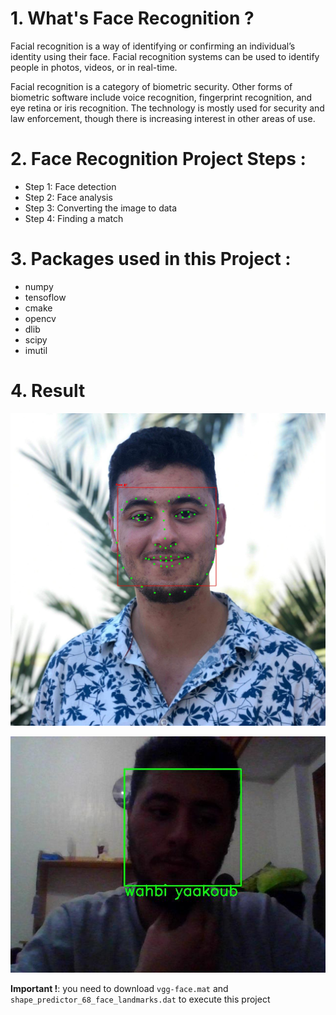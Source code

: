 # 1. What's Face Recognition ?
Facial recognition is a way of identifying or confirming an individual’s identity using their face. Facial recognition 
systems can be used to identify people in photos, videos, or in real-time.

Facial recognition is a category of biometric security. Other forms of biometric software include voice recognition, 
fingerprint recognition, and eye retina or iris recognition. The technology is mostly used for security and law 
enforcement, though there is increasing interest in other areas of use.

# 2. Face Recognition Project Steps :
- Step 1: Face detection
- Step 2: Face analysis
- Step 3: Converting the image to data
- Step 4: Finding a match

# 3. Packages used in this Project :
- numpy
- tensoflow
- cmake
- opencv
- dlib
- scipy
- imutil

# 4. Result
![Screenshot of Face landmarks detection](./output/landmarks-detection.jpg)

![Screenshot of final result](./output/result.jpg)





**Important !**: you need to download `vgg-face.mat` and `shape_predictor_68_face_landmarks.dat` to execute this project
